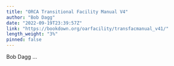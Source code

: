 ```yaml
---
title: "ORCA Transitional Facility Manual V4"
author: "Bob Dagg"
date: "2022-09-19T23:39:57Z"
link: "https://bookdown.org/oarfacility/transfacmanual_v41/"
length_weight: "3%"
pinned: false
---
```


Bob Dagg  ...
